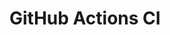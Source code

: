 # GitHub Actions CI





































































































































































































































































































































































































































































































































































































































































































































































































































































































































































































































































































































































































































































































































































































































































































































































































